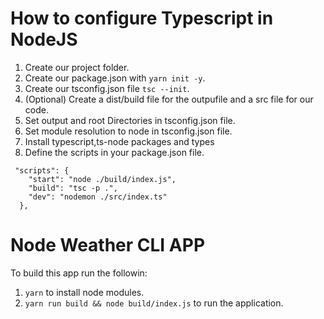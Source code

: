 # How to configure Typescript in NodeJS

1. Create our project folder.
2. Create our package.json with ```yarn init -y```.
3. Create our tsconfig.json file ```tsc --init```.
4. (Optional) Create a dist/build file for the outpufile and a src file for our code.
5. Set output and root Directories in tsconfig.json file.
6. Set module resolution to node in tsconfig.json file.
7. Install typescript,ts-node packages and types
8. Define the scripts in your package.json file.
```
 "scripts": {
    "start": "node ./build/index.js",
    "build": "tsc -p .",
    "dev": "nodemon ./src/index.ts"
  },
```

# Node Weather CLI APP

To build this app run the followin:
 1. ```yarn``` to install node modules.
 2. ```yarn run build && node build/index.js``` to run the application.